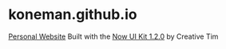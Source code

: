 # koneman.github.io
[Personal Website](https://koneman.github.io)
Built with the [Now UI Kit 1.2.0](https://demos.creative-tim.com/now-ui-kit/docs/1.0/getting-started/license.html) by Creative Tim
